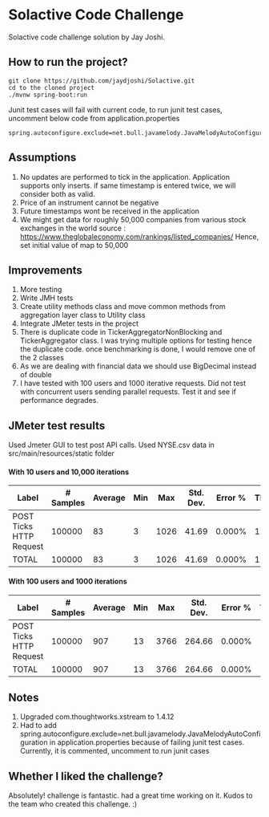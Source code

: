 # Solactive Code Challenge

Solactive code challenge solution by Jay Joshi.

## How to run the project?

```
git clone https://github.com/jaydjoshi/Solactive.git
cd to the cloned project
./mvnw spring-boot:run
```

Junit test cases will fail with current code, to run junit test cases, uncomment below code from application.properties
```
spring.autoconfigure.exclude=net.bull.javamelody.JavaMelodyAutoConfiguration
```

## Assumptions
1. No updates are performed to tick in the application. Application supports only inserts. if same timestamp is entered twice, we will consider both as valid.
2. Price of an instrument cannot be negative
3. Future timestamps wont be received in the application
4. We might get data for roughly 50,000 companies from various stock exchanges in the world
source : https://www.theglobaleconomy.com/rankings/listed_companies/
Hence, set initial value of map to 50,000

## Improvements
1. More testing
2. Write JMH tests
3. Create utility methods class and move common methods from aggregation layer class to Utility class
4. Integrate JMeter tests in the project
5. There is duplicate code in TickerAggregatorNonBlocking and TickerAggregator class. I was trying multiple options for testing hence the duplicate code.
once benchmarking is done, I would remove one of the 2 classes
6. As we are dealing with financial data we should use BigDecimal instead of double
7. I have tested with 100 users and 1000 iterative requests. Did not test with concurrent users sending parallel requests. Test it and see if performance degrades.

## JMeter test results
Used Jmeter GUI to test post API calls.
Used NYSE.csv data in src/main/resources/static folder

#### With 10 users and 10,000 iterations
Label|# Samples|Average|Min|Max|Std. Dev.|Error %|Throughput|Received KB/sec|Sent KB/sec|Avg. Bytes
--- | --- | --- | --- |--- |--- |--- |--- |--- |--- |--- 
POST Ticks HTTP Request|100000|83|3|1026|41.69|0.000%|119.20486|14.09|27.27|121.0
TOTAL|100000|83|3|1026|41.69|0.000%|119.20486|14.09|27.27|121.0

#### With 100 users and 1000 iterations
Label|# Samples|Average|Min|Max|Std. Dev.|Error %|Throughput|Received KB/sec|Sent KB/sec|Avg. Bytes
--- | --- | --- | --- |--- |--- |--- |--- |--- |--- |--- 
POST Ticks HTTP Request|100000|907|13|3766|264.66|0.000%|109.69074|12.96|25.09|121.0
TOTAL|100000|907|13|3766|264.66|0.000%|109.69074|12.96|25.09|121.0

## Notes
1. Upgraded com.thoughtworks.xstream to 1.4.12
2. Had to add spring.autoconfigure.exclude=net.bull.javamelody.JavaMelodyAutoConfiguration in application.properties because of failing junit test cases. Currently, it is commented, uncomment to run junit cases


## Whether I liked the challenge?
Absolutely! challenge is fantastic. had a great time working on it. Kudos to the team who created this challenge. :)
